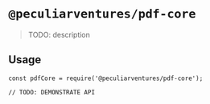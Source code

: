 # `@peculiarventures/pdf-core`

> TODO: description

## Usage

```
const pdfCore = require('@peculiarventures/pdf-core');

// TODO: DEMONSTRATE API
```
